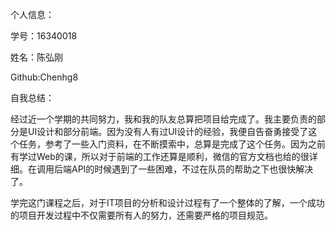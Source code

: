 个人信息：

学号：16340018

姓名：陈弘刚

Github:Chenhg8



自我总结：

经过近一个学期的共同努力，我和我的队友总算把项目给完成了。我主要负责的部分是UI设计和部分前端。因为没有人有过UI设计的经验，我便自告奋勇接受了这个任务，参考了一些入门资料，在不断摸索中，总算是完成了这个任务。因为之前有学过Web的课，所以对于前端的工作还算是顺利，微信的官方文档也给的很详细。在调用后端API的时候遇到了一些困难，不过在队员的帮助之下也很快解决了。

学完这门课程之后，对于IT项目的分析和设计过程有了一个整体的了解，一个成功的项目开发过程中不仅需要所有人的努力，还需要严格的项目规范。